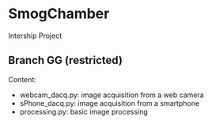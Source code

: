 # SmogChamber
Intership Project

## Branch GG (restricted)
Content:
- webcam_dacq.py: image acquisition from a web camera
- sPhone_dacq.py: image acquisition from a smartphone
- processing.py: basic image processing
